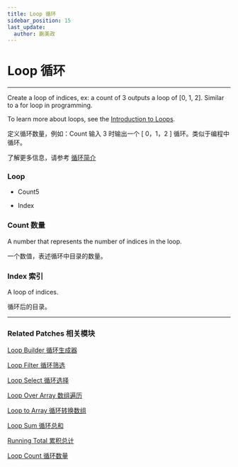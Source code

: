 ```yaml
---
title: Loop 循环
sidebar_position: 15
last_update:
  author: 蒯美政
---
```


# Loop 循环

---

Create a loop of indices, ex: a count of 3 outputs a loop of [0, 1, 2]. Similar to a for loop in programming.

To learn more about loops, see the [Introduction to Loops](./../Concepts/Loop.md).

定义循环数量，例如：Count 输入 3 时输出一个 [ 0，1，2 ] 循环。类似于编程中循环。

了解更多信息，请参考 [循环简介](./../Concepts/Loop.md)

<div className="patch-container">
    <div className="patch loop">
        <h3>Loop</h3>
        <ul className="inputs">
            <li>Count<span>5</span></li>
        </ul>
        <ul className="outputs">
          <li>Index<span></span></li>
        </ul>
    </div>
</div>

### Count 数量

A number that represents the number of indices in the loop.

一个数值，表述循环中目录的数量。

### Index 索引

A loop of indices.

循环后的目录。

---

### Related Patches 相关模块

[Loop Builder 循环生成器](./Loop%20Builder.md)

[Loop Filter 循环筛选](./Loop%20Filter.md)

[Loop Select 循环选择](./Loop%20Select.md)

[Loop Over Array 数组遍历](./Loop%20Over%20Array.md)

[Loop to Array 循环转换数组](./Loop%20to%20Array.md)

[Loop Sum 循环总和](./Loop%20Sum.md)

[Running Total 累积总计](./Running%20Total.md)

[Loop Count 循环数量](./Loop%20Count.md)
